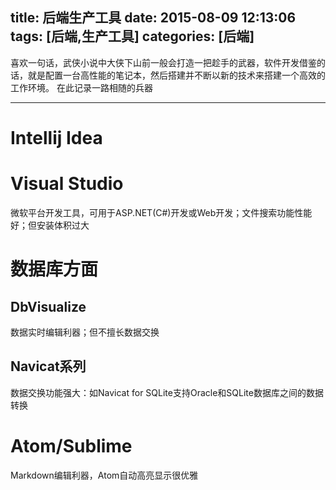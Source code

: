 title: 后端生产工具
date: 2015-08-09 12:13:06
tags: [后端,生产工具]
categories: [后端]
---

喜欢一句话，武侠小说中大侠下山前一般会打造一把趁手的武器，软件开发借鉴的话，就是配置一台高性能的笔记本，然后搭建并不断以新的技术来搭建一个高效的工作环境。
在此记录一路相随的兵器

- - -
<!-- more -->

# 
# Intellij Idea


# Visual Studio
微软平台开发工具，可用于ASP.NET(C#)开发或Web开发；文件搜索功能性能好；但安装体积过大

#  数据库方面
## DbVisualize
数据实时编辑利器；但不擅长数据交换

## Navicat系列
数据交换功能强大：如Navicat for SQLite支持Oracle和SQLite数据库之间的数据转换

# Atom/Sublime
Markdown编辑利器，Atom自动高亮显示很优雅


